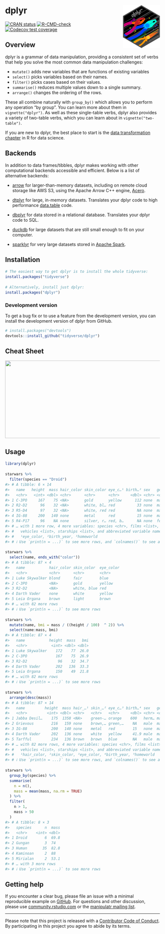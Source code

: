 
<!-- README.md is generated from README.Rmd. Please edit that file -->

# dplyr <a href='https://dplyr.tidyverse.org'><img src='man/figures/logo.png' align="right" height="139" /></a>

<!-- badges: start -->

[![CRAN
status](https://www.r-pkg.org/badges/version/dplyr)](https://cran.r-project.org/package=dplyr)
[![R-CMD-check](https://github.com/tidyverse/dplyr/actions/workflows/R-CMD-check.yaml/badge.svg)](https://github.com/tidyverse/dplyr/actions/workflows/R-CMD-check.yaml)
[![Codecov test
coverage](https://codecov.io/gh/tidyverse/dplyr/branch/main/graph/badge.svg)](https://app.codecov.io/gh/tidyverse/dplyr?branch=main)
<!-- badges: end -->

## Overview

dplyr is a grammar of data manipulation, providing a consistent set of
verbs that help you solve the most common data manipulation challenges:

-   `mutate()` adds new variables that are functions of existing
    variables
-   `select()` picks variables based on their names.
-   `filter()` picks cases based on their values.
-   `summarise()` reduces multiple values down to a single summary.
-   `arrange()` changes the ordering of the rows.

These all combine naturally with `group_by()` which allows you to
perform any operation “by group”. You can learn more about them in
`vignette("dplyr")`. As well as these single-table verbs, dplyr also
provides a variety of two-table verbs, which you can learn about in
`vignette("two-table")`.

If you are new to dplyr, the best place to start is the [data
transformation chapter](https://r4ds.had.co.nz/transform.html) in R for
data science.

## Backends

In addition to data frames/tibbles, dplyr makes working with other
computational backends accessible and efficient. Below is a list of
alternative backends:

-   [arrow](https://arrow.apache.org/docs/r) for larger-than-memory
    datasets, including on remote cloud storage like AWS S3, using the
    Apache Arrow C++ engine,
    [Acero](https://arrow.apache.org/docs/cpp/streaming_execution.html).

-   [dtplyr](https://dtplyr.tidyverse.org/) for large, in-memory
    datasets. Translates your dplyr code to high performance
    [data.table](https://rdatatable.gitlab.io/data.table/) code.

-   [dbplyr](https://dbplyr.tidyverse.org/) for data stored in a
    relational database. Translates your dplyr code to SQL.

-   [duckdb](https://duckdb.org/docs/api/r) for large datasets that are
    still small enough to fit on your computer.

-   [sparklyr](https://spark.rstudio.com) for very large datasets stored
    in [Apache Spark](https://spark.apache.org).

## Installation

``` r
# The easiest way to get dplyr is to install the whole tidyverse:
install.packages("tidyverse")

# Alternatively, install just dplyr:
install.packages("dplyr")
```

### Development version

To get a bug fix or to use a feature from the development version, you
can install the development version of dplyr from GitHub.

``` r
# install.packages("devtools")
devtools::install_github("tidyverse/dplyr")
```

## Cheat Sheet

<a href="https://github.com/rstudio/cheatsheets/blob/main/data-transformation.pdf"><img src="https://raw.githubusercontent.com/rstudio/cheatsheets/main/pngs/thumbnails/data-transformation-cheatsheet-thumbs.png" width="630" height="252"/></a>

## Usage

``` r
library(dplyr)

starwars %>% 
  filter(species == "Droid")
#> # A tibble: 6 × 14
#>   name   height  mass hair_color skin_color eye_c…¹ birth…² sex   gender homew…³
#>   <chr>   <int> <dbl> <chr>      <chr>      <chr>     <dbl> <chr> <chr>  <chr>  
#> 1 C-3PO     167    75 <NA>       gold       yellow      112 none  mascu… Tatooi…
#> 2 R2-D2      96    32 <NA>       white, bl… red          33 none  mascu… Naboo  
#> 3 R5-D4      97    32 <NA>       white, red red          NA none  mascu… Tatooi…
#> 4 IG-88     200   140 none       metal      red          15 none  mascu… <NA>   
#> 5 R4-P17     96    NA none       silver, r… red, b…      NA none  femin… <NA>   
#> # … with 1 more row, 4 more variables: species <chr>, films <list>,
#> #   vehicles <list>, starships <list>, and abbreviated variable names
#> #   ¹​eye_color, ²​birth_year, ³​homeworld
#> # ℹ Use `print(n = ...)` to see more rows, and `colnames()` to see all variable names

starwars %>% 
  select(name, ends_with("color"))
#> # A tibble: 87 × 4
#>   name           hair_color skin_color  eye_color
#>   <chr>          <chr>      <chr>       <chr>    
#> 1 Luke Skywalker blond      fair        blue     
#> 2 C-3PO          <NA>       gold        yellow   
#> 3 R2-D2          <NA>       white, blue red      
#> 4 Darth Vader    none       white       yellow   
#> 5 Leia Organa    brown      light       brown    
#> # … with 82 more rows
#> # ℹ Use `print(n = ...)` to see more rows

starwars %>% 
  mutate(name, bmi = mass / ((height / 100)  ^ 2)) %>%
  select(name:mass, bmi)
#> # A tibble: 87 × 4
#>   name           height  mass   bmi
#>   <chr>           <int> <dbl> <dbl>
#> 1 Luke Skywalker    172    77  26.0
#> 2 C-3PO             167    75  26.9
#> 3 R2-D2              96    32  34.7
#> 4 Darth Vader       202   136  33.3
#> 5 Leia Organa       150    49  21.8
#> # … with 82 more rows
#> # ℹ Use `print(n = ...)` to see more rows

starwars %>% 
  arrange(desc(mass))
#> # A tibble: 87 × 14
#>   name         height  mass hair_…¹ skin_…² eye_c…³ birth…⁴ sex   gender homew…⁵
#>   <chr>         <int> <dbl> <chr>   <chr>   <chr>     <dbl> <chr> <chr>  <chr>  
#> 1 Jabba Desil…    175  1358 <NA>    green-… orange    600   herm… mascu… Nal Hu…
#> 2 Grievous        216   159 none    brown,… green,…    NA   male  mascu… Kalee  
#> 3 IG-88           200   140 none    metal   red        15   none  mascu… <NA>   
#> 4 Darth Vader     202   136 none    white   yellow     41.9 male  mascu… Tatooi…
#> 5 Tarfful         234   136 brown   brown   blue       NA   male  mascu… Kashyy…
#> # … with 82 more rows, 4 more variables: species <chr>, films <list>,
#> #   vehicles <list>, starships <list>, and abbreviated variable names
#> #   ¹​hair_color, ²​skin_color, ³​eye_color, ⁴​birth_year, ⁵​homeworld
#> # ℹ Use `print(n = ...)` to see more rows, and `colnames()` to see all variable names

starwars %>%
  group_by(species) %>%
  summarise(
    n = n(),
    mass = mean(mass, na.rm = TRUE)
  ) %>%
  filter(
    n > 1,
    mass > 50
  )
#> # A tibble: 8 × 3
#>   species      n  mass
#>   <chr>    <int> <dbl>
#> 1 Droid        6  69.8
#> 2 Gungan       3  74  
#> 3 Human       35  82.8
#> 4 Kaminoan     2  88  
#> 5 Mirialan     2  53.1
#> # … with 3 more rows
#> # ℹ Use `print(n = ...)` to see more rows
```

## Getting help

If you encounter a clear bug, please file an issue with a minimal
reproducible example on
[GitHub](https://github.com/tidyverse/dplyr/issues). For questions and
other discussion, please use
[community.rstudio.com](https://community.rstudio.com/) or the
[manipulatr mailing list](https://groups.google.com/d/forum/manipulatr).

------------------------------------------------------------------------

Please note that this project is released with a [Contributor Code of
Conduct](https://dplyr.tidyverse.org/CODE_OF_CONDUCT). By participating
in this project you agree to abide by its terms.
